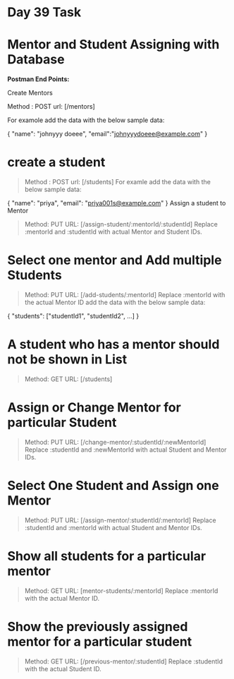 # Day 39 Task

# Mentor and Student Assigning with Database


**Postman End Points:**

 Create Mentors

 Method : POST
 url: [/mentors]

 For examole add the data with the below sample data:

{
    "name": "johnyyy doeee",
    "email":"johnyyydoeee@example.com"
}

# create a student

> Method : POST
> url: [/students]
> For examle add the data with the below sample data:

{
    "name": "priya",
    "email": "priya001s@example.com"
}
 Assign a student to Mentor

> Method: PUT
> URL: [/assign-student/:mentorId/:studentId]
> Replace :mentorId and :studentId with actual Mentor and Student IDs.

# Select one mentor and Add multiple Students

> Method: PUT
> URL: [/add-students/:mentorId]
> Replace :mentorId with the actual Mentor ID
> add the data with the below sample data:

{
    "students": ["studentId1", "studentId2", ...]
}

# A student who has a mentor should not be shown in List

> Method: GET
> URL: [/students]

# Assign or Change Mentor for particular Student

> Method: PUT
> URL: [/change-mentor/:studentId/:newMentorId]
> Replace :studentId and :newMentorId with actual Student and Mentor IDs.

# Select One Student and Assign one Mentor

> Method: PUT
> URL: [/assign-mentor/:studentId/:mentorId]
> Replace :studentId and :mentorId with actual Student and Mentor IDs.

# Show all students for a particular mentor

> Method: GET
>URL: [mentor-students/:mentorId]
> Replace :mentorId with the actual Mentor ID.

# Show the previously assigned mentor for a particular student

> Method: GET
> URL: [/previous-mentor/:studentId]
> Replace :studentId with the actual Student ID.
